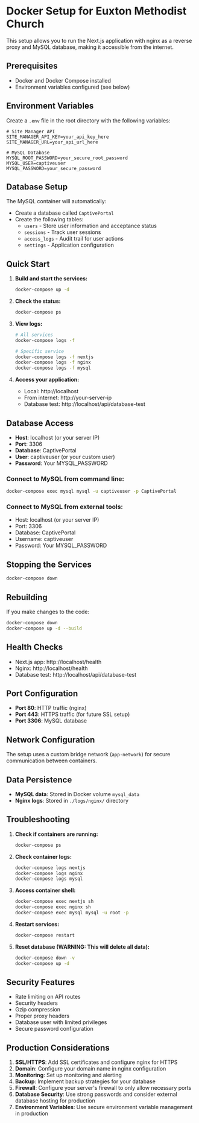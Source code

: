 # Docker Setup for Euxton Methodist Church

This setup allows you to run the Next.js application with nginx as a reverse proxy and MySQL database, making it accessible from the internet.

## Prerequisites

- Docker and Docker Compose installed
- Environment variables configured (see below)

## Environment Variables

Create a `.env` file in the root directory with the following variables:

```env
# Site Manager API
SITE_MANAGER_API_KEY=your_api_key_here
SITE_MANAGER_URL=your_api_url_here

# MySQL Database
MYSQL_ROOT_PASSWORD=your_secure_root_password
MYSQL_USER=captiveuser
MYSQL_PASSWORD=your_secure_password
```

## Database Setup

The MySQL container will automatically:
- Create a database called `CaptivePortal`
- Create the following tables:
  - `users` - Store user information and acceptance status
  - `sessions` - Track user sessions
  - `access_logs` - Audit trail for user actions
  - `settings` - Application configuration

## Quick Start

1. **Build and start the services:**
   ```bash
   docker-compose up -d
   ```

2. **Check the status:**
   ```bash
   docker-compose ps
   ```

3. **View logs:**
   ```bash
   # All services
   docker-compose logs -f
   
   # Specific service
   docker-compose logs -f nextjs
   docker-compose logs -f nginx
   docker-compose logs -f mysql
   ```

4. **Access your application:**
   - Local: http://localhost
   - From internet: http://your-server-ip
   - Database test: http://localhost/api/database-test

## Database Access

- **Host**: localhost (or your server IP)
- **Port**: 3306
- **Database**: CaptivePortal
- **User**: captiveuser (or your custom user)
- **Password**: Your MYSQL_PASSWORD

### Connect to MySQL from command line:
```bash
docker-compose exec mysql mysql -u captiveuser -p CaptivePortal
```

### Connect to MySQL from external tools:
- Host: localhost (or your server IP)
- Port: 3306
- Database: CaptivePortal
- Username: captiveuser
- Password: Your MYSQL_PASSWORD

## Stopping the Services

```bash
docker-compose down
```

## Rebuilding

If you make changes to the code:

```bash
docker-compose down
docker-compose up -d --build
```

## Health Checks

- Next.js app: http://localhost/health
- Nginx: http://localhost/health
- Database test: http://localhost/api/database-test

## Port Configuration

- **Port 80**: HTTP traffic (nginx)
- **Port 443**: HTTPS traffic (for future SSL setup)
- **Port 3306**: MySQL database

## Network Configuration

The setup uses a custom bridge network (`app-network`) for secure communication between containers.

## Data Persistence

- **MySQL data**: Stored in Docker volume `mysql_data`
- **Nginx logs**: Stored in `./logs/nginx/` directory

## Troubleshooting

1. **Check if containers are running:**
   ```bash
   docker-compose ps
   ```

2. **Check container logs:**
   ```bash
   docker-compose logs nextjs
   docker-compose logs nginx
   docker-compose logs mysql
   ```

3. **Access container shell:**
   ```bash
   docker-compose exec nextjs sh
   docker-compose exec nginx sh
   docker-compose exec mysql mysql -u root -p
   ```

4. **Restart services:**
   ```bash
   docker-compose restart
   ```

5. **Reset database (WARNING: This will delete all data):**
   ```bash
   docker-compose down -v
   docker-compose up -d
   ```

## Security Features

- Rate limiting on API routes
- Security headers
- Gzip compression
- Proper proxy headers
- Database user with limited privileges
- Secure password configuration

## Production Considerations

1. **SSL/HTTPS**: Add SSL certificates and configure nginx for HTTPS
2. **Domain**: Configure your domain name in nginx configuration
3. **Monitoring**: Set up monitoring and alerting
4. **Backup**: Implement backup strategies for your database
5. **Firewall**: Configure your server's firewall to only allow necessary ports
6. **Database Security**: Use strong passwords and consider external database hosting for production
7. **Environment Variables**: Use secure environment variable management in production 